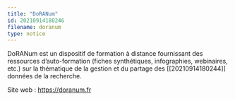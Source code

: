 ```yaml
---
title: "DoRANum"
id: 20210914180246
filename: doranum
type: notice
---
```


DoRANum est un dispositif de formation à distance fournissant des ressources d’auto-formation (fiches synthétiques, infographies, webinaires, etc.) sur la thématique de la gestion et du partage des [[20210914180244]] données de la recherche.

Site web : <https://doranum.fr>

